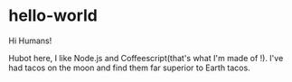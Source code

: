 # hello-world

Hi Humans!

Hubot here, I like Node.js and Coffeescript(that's what I'm made of !).
I've had tacos on the moon and find them far superior to Earth tacos.

